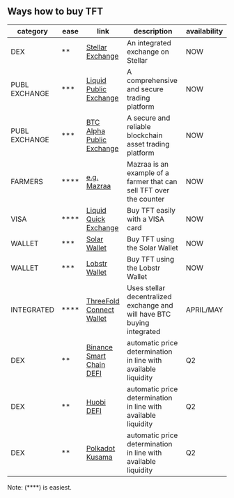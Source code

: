 ## Ways how to buy TFT

| category      | ease | link                                               | description                                                    | availability |
| ------------- | ---- | -------------------------------------------------- | -------------------------------------------------------------- | ------------ |
| DEX           | **   | [Stellar Exchange](tft_stellar_dex)                | An integrated exchange on Stellar                                 | NOW          |
| PUBL EXCHANGE | ***  | [Liquid Public Exchange](tft_liquid)               | A comprehensive and secure trading platform        | NOW          |
| PUBL EXCHANGE | ***  | [BTC Alpha Public Exchange](tft_btc_alpha)         | A secure and reliable blockchain asset trading platform     | NOW          |
| FARMERS       | **** | [e.g. Mazraa](https://www.mazraa.io/)              | Mazraa is an example of a farmer that can sell TFT over the counter  | NOW          |
| VISA          | **** | [Liquid Quick Exchange](tft_liquid_quick_exchange) | Buy TFT easily with a VISA card                      | NOW          |
| WALLET        | ***   | [Solar Wallet](solar_wallet)                       | Buy TFT using the Solar Wallet                                 | NOW          |
| WALLET        | ***   | [Lobstr Wallet](lobstr_wallet)                     | Buy TFT using the Lobstr Wallet                                | NOW          |
| INTEGRATED    | **** | [ThreeFold Connect Wallet](tft_buy_tfconnect)      | Uses stellar decentralized exchange and will have BTC buying integrated   | APRIL/MAY    |
| DEX           | **   | [Binance Smart Chain DEFI](tft_binance_defi)       | automatic price determination in line with available liquidity | Q2    |
| DEX           | **   | [Huobi DEFI](tft_huobi_defi)                       | automatic price determination in line with available liquidity | Q2    |
| DEX           | **   | [Polkadot Kusama](tft_polkadot_kusama)             | automatic price determination in line with available liquidity | Q2    |

Note: (****) is easiest.